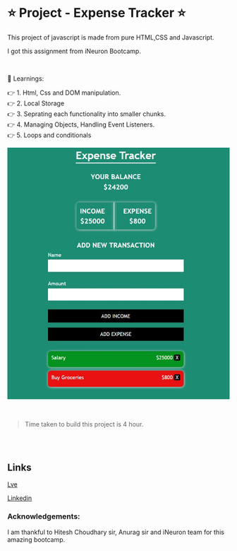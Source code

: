 # ⭐ Project - Expense Tracker  ⭐

This  project of javascript is made from pure HTML,CSS and Javascript.

I got this assignment from iNeuron Bootcamp.

<br>

📌 Learnings:

👉 1\. Html, Css and DOM manipulation. <br>
👉 2\. Local Storage<br>
👉 3\. Seprating each functionality into smaller chunks.<br>
👉 4\. Managing Objects, Handling Event Listeners.<br>
👉 5\. Loops and conditionals<br>



![ScreenShot](screenshot.JPG)

<br>

> Time taken to build this project is 4 hour.

<br><br>

## Links

[Lve](https://javascriptmyexpensetracker.netlify.app/)

[Linkedin](https://www.linkedin.com/in/pratyush-kesarwani-2b6601171/)

### Acknowledgements:

I am thankful to Hitesh Choudhary sir, Anurag sir and iNeuron team for this amazing bootcamp.
